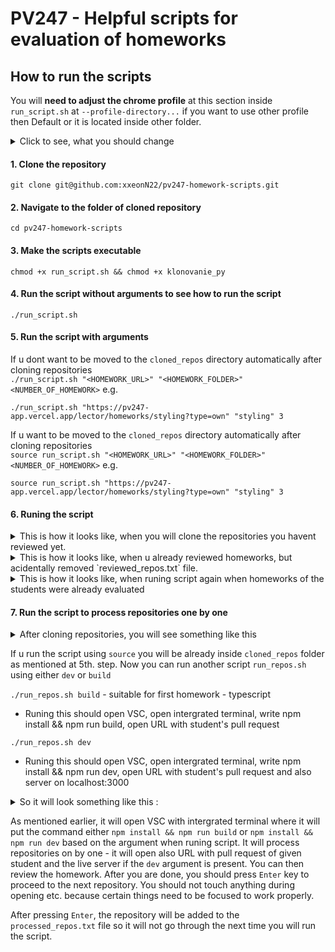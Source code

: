 # PV247 - Helpful scripts for evaluation of homeworks

## How to run the scripts 

You will **need to adjust the chrome profile** at this section inside `run_script.sh` at `--profile-directory...` if you want to use
other profile then Default or it is located inside other folder.

<details>
  <summary>Click to see, what you should change</summary>
  

  ```# Start Chrome in debug mode (if not already running)
if ! pgrep -f "chrome.*remote-debugging-port=9222" > /dev/null; then
    echo "🚀 Starting Chrome in debug mode..."
    google-chrome --remote-debugging-port=9222 \
                  --user-data-dir="/home/samuel/.config/google-chrome/" \
                  --profile-directory="Default" \
                  --disable-gpu 2>/dev/null &
```

</details>

####  1. Clone the repository  
 ```git clone git@github.com:xxeonN22/pv247-homework-scripts.git```

#### 2. Navigate to the folder of cloned repository  
```cd pv247-homework-scripts```

#### 3. Make the scripts executable
```chmod +x run_script.sh && chmod +x klonovanie_py```

#### 4. Run the script without arguments to see how to run the script
```./run_script.sh```

#### 5. Run the script with arguments
If u dont want to be moved to the `cloned_repos` directory automatically after cloning repositories  
```./run_script.sh "<HOMEWORK_URL>" "<HOMEWORK_FOLDER>" <NUMBER_OF_HOMEWORK>``` e.g.  

```./run_script.sh "https://pv247-app.vercel.app/lector/homeworks/styling?type=own" "styling" 3```

If u want to be moved to the `cloned_repos` directory automatically after cloning repositories   
```source run_script.sh "<HOMEWORK_URL>" "<HOMEWORK_FOLDER>" <NUMBER_OF_HOMEWORK>``` e.g.  

```source run_script.sh "https://pv247-app.vercel.app/lector/homeworks/styling?type=own" "styling" 3```

#### 6. Runing the script 

<details>
  <summary>This is how it looks like, when you will clone the repositories you havent reviewed yet.</summary>
  
  ![image](https://github.com/user-attachments/assets/854deb72-477d-4023-99d6-28b1aa962e82)
  
</details>

<details>
  <summary>This is how it looks like, when u already reviewed homeworks, but acidentally removed `reviewed_repos.txt` file.</summary>
  When the script will find out, that pull request contains `H(h)odnotenie` or `H(h)odnoceni` or `E(e)valuation` keyword, it will be marked as already reviewed and put inside `reviewed_repos.txt` file so it will not go through
the next time you will run the script.

![image](https://github.com/user-attachments/assets/b8401c29-fdb6-4d8d-98c0-213198299a8b)

</details>

<details>
  <summary>This is how it looks like, when runing script again when homeworks of the students were already evaluated</summary>
  When the script will find out, that pull request contains `H(h)odnotenie` or `H(h)odnoceni` or `E(e)valuation` keyword, it will be marked as already reviewed and put inside `reviewed_repos.txt` file so it will not go through
the next time you will run the script.

![image](https://github.com/user-attachments/assets/7e631e68-fab7-450c-96a7-9fd185f6d82a)

</details>

#### 7. Run the script to process repositories one by one
<details>
  <summary>After cloning repositories, you will see something like this</summary>

![image](https://github.com/user-attachments/assets/ecae9817-151b-4943-93e6-5a1b75afd209)

</details>

If u run the script using `source` you will be already inside `cloned_repos` folder as mentioned at 5th. step.
Now you can run another script `run_repos.sh` using either `dev` or `build`  

```./run_repos.sh build``` - suitable for first homework - typescript
 * Runing this should open VSC, open intergrated terminal, write npm install && npm run build, open URL with student's pull request

```./run_repos.sh dev```
 * Runing this should open VSC, open intergrated terminal, write npm install && npm run dev, open URL with student's pull request and also server on localhost:3000

<details>
  <summary>So it will look something like this :  </summary>
  When the script will find out, that pull request contains `H(h)odnotenie` or `H(h)odnoceni` or `E(e)valuation` keyword, it will be marked as already reviewed and put inside `reviewed_repos.txt` file so it will not go through
the next time you will run the script.

![image](https://github.com/user-attachments/assets/488a0d8f-9201-42d7-b20e-bad5162956bb)

</details>

As mentioned earlier, it will open VSC with intergrated terminal where it will put the command either `npm install && npm run build` or `npm install && npm run dev` based on the argument when runing script.
It will process repositories on by one - it will open also URL with pull request of given student and the live server if the `dev` argument is present.
You can then review the homework. After you are done, you should press `Enter` key to proceed to the next repository. 
You should not touch anything during opening etc. because certain things need to be focused to work properly.

After pressing `Enter`, the repository will be added to the `processed_repos.txt` file so it will not go through the next time you will run the script.

